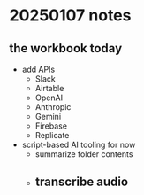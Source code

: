 # 20250107 notes

## the workbook today

- add APIs
  - Slack
  - Airtable
  - OpenAI
  - Anthropic
  - Gemini
  - Firebase
  - Replicate
- script-based AI tooling for now
  - summarize folder contents
  - transcribe audio
    - 